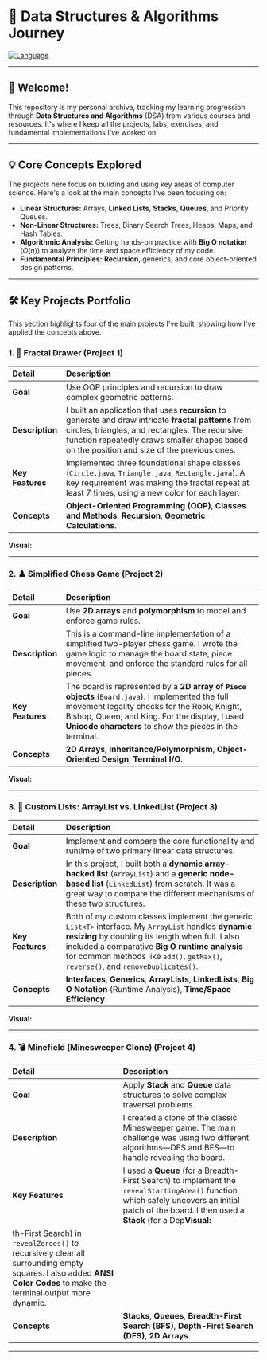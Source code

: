 # 🚀 Data Structures & Algorithms Journey

[![Language](https://img.shields.io/badge/Language-Java-orange.svg)](#)

---

## 👋 Welcome!

This repository is my personal archive, tracking my learning progression through **Data Structures and Algorithms** (DSA) from various courses and resources. It's where I keep all the projects, labs, exercises, and fundamental implementations I've worked on.

---

## 💡 Core Concepts Explored

The projects here focus on building and using key areas of computer science. Here's a look at the main concepts I've been focusing on:

* **Linear Structures:** Arrays, **Linked Lists**, **Stacks**, **Queues**, and Priority Queues.
* **Non-Linear Structures:** Trees, Binary Search Trees, Heaps, Maps, and Hash Tables.
* **Algorithmic Analysis:** Getting hands-on practice with **Big O notation** ($O(n)$) to analyze the time and space efficiency of my code.
* **Fundamental Principles:** **Recursion**, generics, and core object-oriented design patterns.

---

## 🛠️ Key Projects Portfolio

This section highlights four of the main projects I've built, showing how I've applied the concepts above.

### 1. 🎨 Fractal Drawer (Project 1)

| Detail | Description |
| :--- | :--- |
| **Goal** | Use OOP principles and recursion to draw complex geometric patterns. |
| **Description** | I built an application that uses **recursion** to generate and draw intricate **fractal patterns** from circles, triangles, and rectangles. The recursive function repeatedly draws smaller shapes based on the position and size of the previous ones. |
| **Key Features** | Implemented three foundational shape classes (`Circle.java`, `Triangle.java`, `Rectangle.java`). A key requirement was making the fractal repeat at least 7 times, using a new color for each layer. |
| **Concepts** | **Object-Oriented Programming (OOP)**, **Classes and Methods**, **Recursion**, **Geometric Calculations**. |

**Visual:**

---

### 2. ♟️ Simplified Chess Game (Project 2)

| Detail | Description |
| :--- | :--- |
| **Goal** | Use **2D arrays** and **polymorphism** to model and enforce game rules. |
| **Description** | This is a command-line implementation of a simplified two-player chess game. I wrote the game logic to manage the board state, piece movement, and enforce the standard rules for all pieces. |
| **Key Features** | The board is represented by a **2D array of `Piece` objects** (`Board.java`). I implemented the full movement legality checks for the Rook, Knight, Bishop, Queen, and King. For the display, I used **Unicode characters** to show the pieces in the terminal. |
| **Concepts** | **2D Arrays**, **Inheritance/Polymorphism**, **Object-Oriented Design**, **Terminal I/O**. |

**Visual:**

---

### 3. 🔗 Custom Lists: ArrayList vs. LinkedList (Project 3)

| Detail | Description |
| :--- | :--- |
| **Goal** | Implement and compare the core functionality and runtime of two primary linear data structures. |
| **Description** | In this project, I built both a **dynamic array-backed list** (`ArrayList`) and a **generic node-based list** (`LinkedList`) from scratch. It was a great way to compare the different mechanisms of these two structures. |
| **Key Features** | Both of my custom classes implement the generic `List<T>` interface. My `ArrayList` handles **dynamic resizing** by doubling its length when full. I also included a comparative **Big O runtime analysis** for common methods like `add()`, `getMax()`, `reverse()`, and `removeDuplicates()`. |
| **Concepts** | **Interfaces**, **Generics**, **ArrayLists**, **LinkedLists**, **Big O Notation** (Runtime Analysis), **Time/Space Efficiency**. |

**Visual:**

---

### 4. 💣 Minefield (Minesweeper Clone) (Project 4)

| Detail | Description |
| :--- | :--- |
| **Goal** | Apply **Stack** and **Queue** data structures to solve complex traversal problems. |
| **Description** | I created a clone of the classic Minesweeper game. The main challenge was using two different algorithms—DFS and BFS—to handle revealing the board. |
| **Key Features** | I used a **Queue** (for a Breadth-First Search) to implement the `revealStartingArea()` function, which safely uncovers an initial patch of the board. I then used a **Stack** (for a Dep**Visual:**
th-First Search) in `revealZeroes()` to recursively clear all surrounding empty squares. I also added **ANSI Color Codes** to make the terminal output more dynamic. |
| **Concepts** | **Stacks**, **Queues**, **Breadth-First Search (BFS)**, **Depth-First Search (DFS)**, **2D Arrays**. |


---
